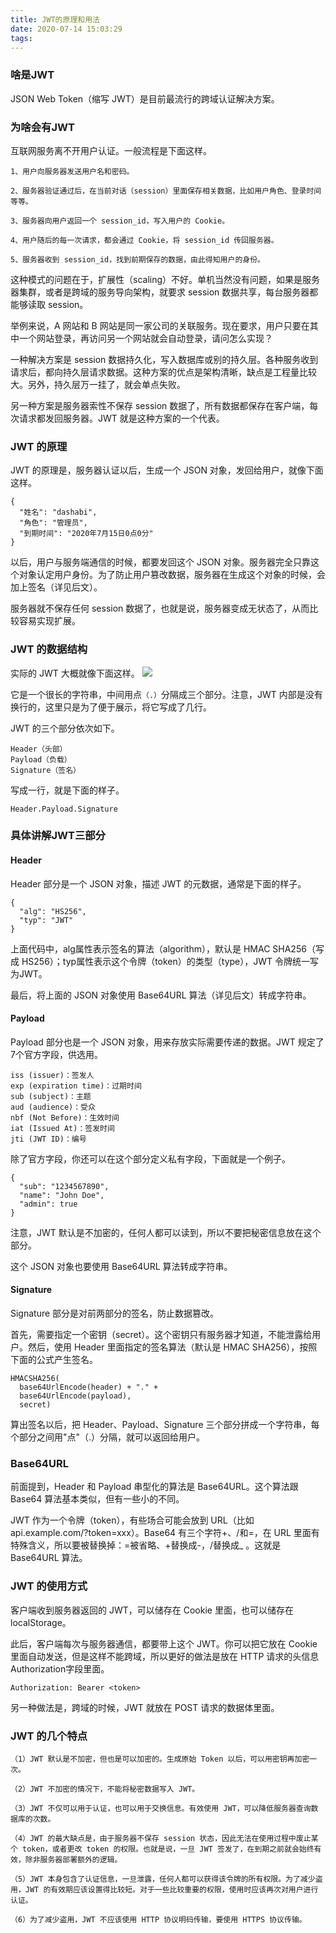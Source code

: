 ```yaml
---
title: JWT的原理和用法
date: 2020-07-14 15:03:29
tags:
---
```


### 啥是JWT

JSON Web Token（缩写 JWT）是目前最流行的跨域认证解决方案。

### 为啥会有JWT
互联网服务离不开用户认证。一般流程是下面这样。
```
1、用户向服务器发送用户名和密码。

2、服务器验证通过后，在当前对话（session）里面保存相关数据，比如用户角色、登录时间等等。

3、服务器向用户返回一个 session_id，写入用户的 Cookie。

4、用户随后的每一次请求，都会通过 Cookie，将 session_id 传回服务器。

5、服务器收到 session_id，找到前期保存的数据，由此得知用户的身份。
```

这种模式的问题在于，扩展性（scaling）不好。单机当然没有问题，如果是服务器集群，或者是跨域的服务导向架构，就要求 session 数据共享，每台服务器都能够读取 session。

举例来说，A 网站和 B 网站是同一家公司的关联服务。现在要求，用户只要在其中一个网站登录，再访问另一个网站就会自动登录，请问怎么实现？

一种解决方案是 session 数据持久化，写入数据库或别的持久层。各种服务收到请求后，都向持久层请求数据。这种方案的优点是架构清晰，缺点是工程量比较大。另外，持久层万一挂了，就会单点失败。

另一种方案是服务器索性不保存 session 数据了，所有数据都保存在客户端，每次请求都发回服务器。JWT 就是这种方案的一个代表。

### JWT 的原理
JWT 的原理是，服务器认证以后，生成一个 JSON 对象，发回给用户，就像下面这样。
```
{
  "姓名": "dashabi",
  "角色": "管理员",
  "到期时间": "2020年7月15日0点0分"
}
```
以后，用户与服务端通信的时候，都要发回这个 JSON 对象。服务器完全只靠这个对象认定用户身份。为了防止用户篡改数据，服务器在生成这个对象的时候，会加上签名（详见后文）。

服务器就不保存任何 session 数据了，也就是说，服务器变成无状态了，从而比较容易实现扩展。

### JWT 的数据结构

实际的 JWT 大概就像下面这样。
![](/img/newimg/007S8ZIlgy1ggrmz6bwctj315e096n7h.jpg)

它是一个很长的字符串，中间用点`（.）`分隔成三个部分。注意，JWT 内部是没有换行的，这里只是为了便于展示，将它写成了几行。

JWT 的三个部分依次如下。
```
Header（头部）
Payload（负载）
Signature（签名）
```
写成一行，就是下面的样子。
```
Header.Payload.Signature
```

### 具体讲解JWT三部分
#### Header
Header 部分是一个 JSON 对象，描述 JWT 的元数据，通常是下面的样子。

```
{
  "alg": "HS256",
  "typ": "JWT"
}
```
上面代码中，alg属性表示签名的算法（algorithm），默认是 HMAC SHA256（写成 HS256）；typ属性表示这个令牌（token）的类型（type），JWT 令牌统一写为JWT。

最后，将上面的 JSON 对象使用 Base64URL 算法（详见后文）转成字符串。

#### Payload
Payload 部分也是一个 JSON 对象，用来存放实际需要传递的数据。JWT 规定了7个官方字段，供选用。
```
iss (issuer)：签发人
exp (expiration time)：过期时间
sub (subject)：主题
aud (audience)：受众
nbf (Not Before)：生效时间
iat (Issued At)：签发时间
jti (JWT ID)：编号
```
除了官方字段，你还可以在这个部分定义私有字段，下面就是一个例子。

```
{
  "sub": "1234567890",
  "name": "John Doe",
  "admin": true
}
```
注意，JWT 默认是不加密的，任何人都可以读到，所以不要把秘密信息放在这个部分。

这个 JSON 对象也要使用 Base64URL 算法转成字符串。

#### Signature
Signature 部分是对前两部分的签名，防止数据篡改。

首先，需要指定一个密钥（secret）。这个密钥只有服务器才知道，不能泄露给用户。然后，使用 Header 里面指定的签名算法（默认是 HMAC SHA256），按照下面的公式产生签名。

```
HMACSHA256(
  base64UrlEncode(header) + "." +
  base64UrlEncode(payload),
  secret)
```
算出签名以后，把 Header、Payload、Signature 三个部分拼成一个字符串，每个部分之间用"点"（.）分隔，就可以返回给用户。

###  Base64URL
前面提到，Header 和 Payload 串型化的算法是 Base64URL。这个算法跟 Base64 算法基本类似，但有一些小的不同。

JWT 作为一个令牌（token），有些场合可能会放到 URL（比如 api.example.com/?token=xxx）。Base64 有三个字符+、/和=，在 URL 里面有特殊含义，所以要被替换掉：=被省略、+替换成-，/替换成_ 。这就是 Base64URL 算法。

### JWT 的使用方式
客户端收到服务器返回的 JWT，可以储存在 Cookie 里面，也可以储存在 localStorage。

此后，客户端每次与服务器通信，都要带上这个 JWT。你可以把它放在 Cookie 里面自动发送，但是这样不能跨域，所以更好的做法是放在 HTTP 请求的头信息Authorization字段里面。

```
Authorization: Bearer <token>
```

另一种做法是，跨域的时候，JWT 就放在 POST 请求的数据体里面。

### JWT 的几个特点
```
（1）JWT 默认是不加密，但也是可以加密的。生成原始 Token 以后，可以用密钥再加密一次。

（2）JWT 不加密的情况下，不能将秘密数据写入 JWT。

（3）JWT 不仅可以用于认证，也可以用于交换信息。有效使用 JWT，可以降低服务器查询数据库的次数。

（4）JWT 的最大缺点是，由于服务器不保存 session 状态，因此无法在使用过程中废止某个 token，或者更改 token 的权限。也就是说，一旦 JWT 签发了，在到期之前就会始终有效，除非服务器部署额外的逻辑。

（5）JWT 本身包含了认证信息，一旦泄露，任何人都可以获得该令牌的所有权限。为了减少盗用，JWT 的有效期应该设置得比较短。对于一些比较重要的权限，使用时应该再次对用户进行认证。

（6）为了减少盗用，JWT 不应该使用 HTTP 协议明码传输，要使用 HTTPS 协议传输。
```
